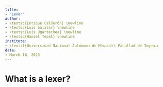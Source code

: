 ```yaml
---
title:
- "Lexer"
author:
- \textsc{Enrique Calderón} \newline
- \textsc{Luis Salazar} \newline
- \textsc{Luis Ugartechea} \newline
- \textsc{Hansel Tepal} \newline
institute:
- \textit{Universidad Nacional Autónoma de México\\ Facultad de Ingeniería}
date:
- March 18, 2025
---
```


# What is a lexer?